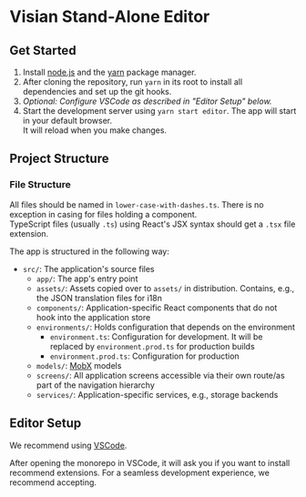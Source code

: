 # Visian Stand-Alone Editor

## Get Started

1. Install [node.js](https://nodejs.org/en/) and the [yarn](https://yarnpkg.com/en/docs/install) package manager.
2. After cloning the repository, run `yarn` in its root to install all dependencies and set up the git hooks.
3. _Optional: Configure VSCode as described in "Editor Setup" below._
4. Start the development server using `yarn start editor`. The app will start in your default browser.<br />
   It will reload when you make changes.

## Project Structure

### File Structure

All files should be named in `lower-case-with-dashes.ts`. There is no exception in casing for files holding a component.<br />
TypeScript files (usually `.ts`) using React's JSX syntax should get a `.tsx` file extension.

The app is structured in the following way:

- `src/`: The application's source files
  - `app/`: The app's entry point
  - `assets/`: Assets copied over to `assets/` in distribution. Contains, e.g., the JSON translation files for i18n
  - `components/`: Application-specific React components that do not hook into the application store
  - `environments/`: Holds configuration that depends on the environment
    - `environment.ts`: Configuration for development. It will be replaced by `environment.prod.ts` for production builds
    - `environment.prod.ts`: Configuration for production
  - `models/`: [MobX](https://mobx.js.org) models
  - `screens/`: All application screens accessible via their own route/as part of the navigation hierarchy
  - `services/`: Application-specific services, e.g., storage backends

## Editor Setup

We recommend using [VSCode](https://code.visualstudio.com/).

After opening the monorepo in VSCode, it will ask you if you want to install recommend extensions. For a seamless development experience, we recommend accepting.
